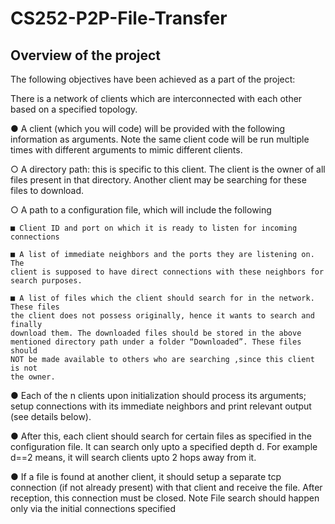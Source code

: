 # CS252-P2P-File-Transfer

## Overview of the project

The following objectives have been achieved as a part of the project:

There is a network of clients which are interconnected with each other based on a
specified topology.

● A client (which you will code) will be provided with the following information as
arguments. Note the same client code will be run multiple times with different arguments
to mimic different clients.

  ○ A directory path: this is specific to this client. The client is the owner of all files
  present in that directory. Another client may be searching for these files to
  download.
  
  ○ A path to a configuration file, which will include the following
  
    ■ Client ID and port on which it is ready to listen for incoming connections
    
    ■ A list of immediate neighbors and the ports they are listening on. The
    client is supposed to have direct connections with these neighbors for
    search purposes.
    
    ■ A list of files which the client should search for in the network. These files
    the client does not possess originally, hence it wants to search and finally
    download them. The downloaded files should be stored in the above
    mentioned directory path under a folder “Downloaded”. These files should
    NOT be made available to others who are searching ,since this client is not
    the owner.
    
● Each of the n clients upon initialization should process its arguments; setup connections
with its immediate neighbors and print relevant output (see details below).

● After this, each client should search for certain files as specified in the configuration file.
It can search only upto a specified depth d. For example d==2 means, it will search
clients upto 2 hops away from it.

● If a file is found at another client, it should setup a separate tcp connection (if not already
present) with that client and receive the file. After reception, this connection must be
closed. Note File search should happen only via the initial connections specified
